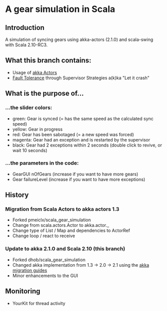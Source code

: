 A gear simulation in Scala
========

## Introduction
A simulation of syncing gears using akka-actors (2.1.0) and scala-swing with Scala 2.10-RC3.

## What this branch contains:
- Usage of [akka Actors](http://akka.io)
- [Fault Tolerance](http://doc.akka.io/docs/akka/snapshot/java/fault-tolerance.html) through Supervisor Strategies a(k)ka "Let it crash"

## What is the purpose of...
### ...the slider colors:
- green: Gear is synced (= has the same speed as the calculated sync speed)
- yellow: Gear in progress
- red: Gear has been sabotaged (= a new speed was forced)
- magenta: Gear had an exception and is restarted by the supervisor
- black: Gear had 2 exceptions within 2 seconds (double click to revive, or wait 10 seconds)

### ...the parameters in the code:
- GearGUI nOfGears (increase if you want to have more gears)
- Gear failureLevel (increase if you want to have more exceptions)

## History
### Migration from Scala Actors to akka actors 1.3
- Forked pmeiclx/scala_gear_simulation
- Change from scala.actors.Actor to akka.actor._
- Change type of List / Map and dependencies to ActorRef
- Change loop / react to receive

### Update to akka 2.1.0 and Scala 2.10 (this branch)
- Forked dhob/scala_gear_simulation
- Changed akka implementation from 1.3 -> 2.0 -> 2.1 using the [akka migration guides](http://doc.akka.io/docs/akka/2.0.3/project/migration-guide-1.3.x-2.0.x.html)
- Minor enhancements to the GUI


## Monitoring
- YourKit for thread activity
